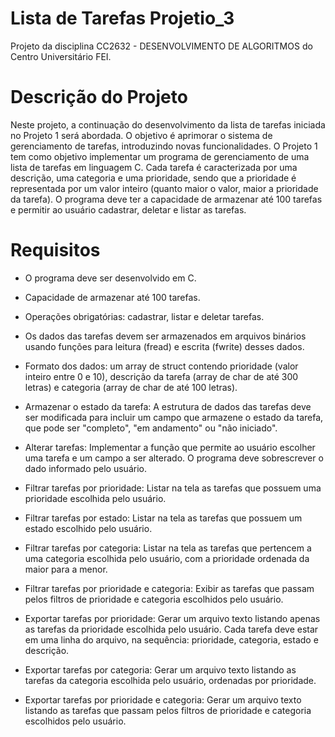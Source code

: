 # Lista de Tarefas Projetio_3
Projeto da disciplina CC2632 - DESENVOLVIMENTO DE ALGORITMOS do Centro Universitário FEI.

# Descrição do Projeto

Neste projeto, a continuação do desenvolvimento da lista de tarefas iniciada no Projeto 1 será abordada. O objetivo é aprimorar o sistema de gerenciamento de tarefas, introduzindo novas funcionalidades. O Projeto 1 tem como objetivo implementar um programa de gerenciamento de uma lista de tarefas em linguagem C. Cada tarefa é caracterizada por uma descrição, uma categoria e uma prioridade, sendo que a prioridade é representada por um valor inteiro (quanto maior o valor, maior a prioridade da tarefa). O programa deve ter a capacidade de armazenar até 100 tarefas e permitir ao usuário cadastrar, deletar e listar as tarefas.

# Requisitos

* O programa deve ser desenvolvido em C.

* Capacidade de armazenar até 100 tarefas.

* Operações obrigatórias: cadastrar, listar e deletar tarefas.

* Os dados das tarefas devem ser armazenados em arquivos binários usando funções para leitura (fread) e escrita (fwrite) desses dados.

* Formato dos dados: um array de struct contendo prioridade (valor inteiro entre 0 e 10), descrição da tarefa (array de char de até 300 letras) e categoria (array de char de até 100 letras).

- Armazenar o estado da tarefa: A estrutura de dados das tarefas deve ser modificada para incluir um campo que armazene o estado da tarefa, que pode ser "completo", "em andamento" ou "não iniciado".

* Alterar tarefas: Implementar a função que permite ao usuário escolher uma tarefa e um campo a ser alterado. O programa deve sobrescrever o dado informado pelo usuário.

* Filtrar tarefas por prioridade: Listar na tela as tarefas que possuem uma prioridade escolhida pelo usuário.

* Filtrar tarefas por estado: Listar na tela as tarefas que possuem um estado escolhido pelo usuário.

* Filtrar tarefas por categoria: Listar na tela as tarefas que pertencem a uma categoria escolhida pelo usuário, com a prioridade ordenada da maior para a menor.

* Filtrar tarefas por prioridade e categoria: Exibir as tarefas que passam pelos filtros de prioridade e categoria escolhidos pelo usuário.

* Exportar tarefas por prioridade: Gerar um arquivo texto listando apenas as tarefas da prioridade escolhida pelo usuário. Cada tarefa deve estar em uma linha do arquivo, na sequência: prioridade, categoria, estado e descrição.

* Exportar tarefas por categoria: Gerar um arquivo texto listando as tarefas da categoria escolhida pelo usuário, ordenadas por prioridade.

* Exportar tarefas por prioridade e categoria: Gerar um arquivo texto listando as tarefas que passam pelos filtros de prioridade e categoria escolhidos pelo usuário.
